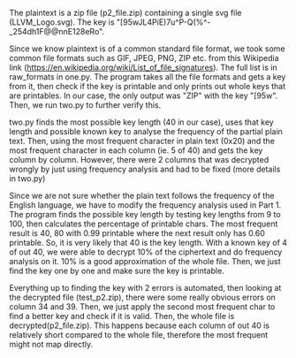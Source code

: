 The plaintext is a zip file (p2_file.zip) containing a single svg file (LLVM_Logo.svg). 
The key is "[95wJL4PiE)7u^P-Q(%^-_254dh1F@@nnE128eRo".

Since we know plaintext is of a common standard file format, we took some common file formats such as GIF, JPEG, PNG, ZIP etc. from this Wikipedia link (https://en.wikipedia.org/wiki/List_of_file_signatures). The full list is in raw_formats in one.py. The program takes all the file formats and gets a key from it, then check if the key is printable and only prints out whole keys that are printables. In our case, the only output was "ZIP" with the key "[95w". Then, we run two.py to further verify this. 

two.py finds the most possible key length (40 in our case), uses that key length and possible known key to analyse the frequency of the partial plain text. Then, using the most frequent character in plain text (0x20) and the most frequent character in each column (ie. 5 of 40) and gets the key column by column. However, there were 2 columns that was decrypted wrongly by just using frequency analysis and had to be fixed (more details in two.py)

Since we are not sure whether the plain text follows the frequency of the English language, we have to modify the frequency analysis used in Part 1. The program finds the possible key length by testing key lengths from 9 to 100, then calculates the percentage of printable chars. The most frequent result is 40, 80 with 0.99 printable where the next result only has 0.60 printable. So, it is very likely that 40 is the key length. With a known key of 4 of out 40, we were able to decrypt 10% of the ciphertext and do frequency analysis on it. 10% is a good approximation of the whole file. Then, we just find the key one by one and make sure the key is printable.

Everything up to finding the key with 2 errors is automated, then looking at the decrypted file (test_p2.zip), there were some really obvious errors on column 34 and 39. Then, we just apply the second most frequent char to find a better key and check if it is valid. Then, the whole file is decrypted(p2_file.zip). This happens because each column of out 40 is relatively short compared to the whole file, therefore the most frequent might not map directly.
